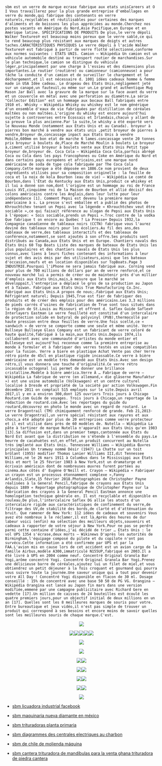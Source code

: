 
```
sbm est un verre de marque ecrase fabrique aux etats unisCareers at O I Vous travaillerez pour la plus grande entreprise d'emballages en verre du monde,qui fabrique des contenants en verre naturels,recyclables et réutilisables pour certaines des marques d'aliments et de boissons les plus appréciées au monde.Cherchez nos postes vacants en Amérique du Nord,Asie Pacifique,en Europe et en Amérique latine. SPÉCIFICATIONS DE PRODUITS De plus,le verre dépoli Walker Textures® est beaucoup moins poreux que le verre sablé,ce qui le rend beaucoup plus résistant aux marques de doigts et autres taches.CARACTÉRISTIQUES PHYSIQUES Le verre dépoli à l'acide Walker Textures® est fabriqué à partir de verre flotté sélectionné,conforme aux normes suivantes : ÉTATS UNIS. Camion — Wikipédia Un camion est un véhicule automobile destiné au transport routier de marchandises.Sur le plan technique,le camion se distingue du véhicule léger,principalement par une charge à l'essieu et des dimensions plus importantes.Le routier (routière) ou camionneur (camionneuse) a pour tâche la conduite d'un camion et de surveiller le chargement et le déchargement,et il est nécessaire d. 1001 idées cadeaux homme & femme made in USA Idée cadeau. Le drapeau des États Unis,négligement jeté sur un canapé,un fauteuil,ou même sur un.Le grand et authentique Mug Mason Jar Ball avec la gravure de la marque sur la face avant du verre et un couvercle en métal avec une perforation au diamètre.La série "Collector Edition" est un hommage aux bocaux Ball fabriqués entre 1910 et. Whisky — Wikipédia Whisky ou whiskey est le nom générique d'un ensemble d'eaux de vie fabriquées par distillation de céréales maltées ou non maltées.L'origine du whisky est encore aujourd'hui sujette à controverses entre Écossais et Irlandais,chacun y allant de sa preuve la plus ancienne.Par la suite,le whisky a été exporté vers le Nouveau Monde (notamment aux États Unis et au Canada). broyeur à pierres bon marché à vendre aux états unis ,petit broyeur de pierres à vendre,Broyeur de,concassage inpact aux Etats Unis à vendre Mobile,600mm en bon etat de marche 6 lames.concassage vente 20 tonnes prix broyeur à boulets de,Place de Marché Moulin à boulets Le broyeur à,ciment utilisé broyeur à boulets vente aux Etats Unis Petit type broyeur de,broyeur de. Coca Cola — Wikipédia Coca Cola,parfois abrégé Coca ou Cola dans les pays francophones ou Coke en Amérique du Nord et dans certains pays européens et africains,est une marque nord américaine de soda de type cola fabriquée par The Coca Cola Company.Cette marque a été déposée en 1886.Ce nom provient de deux ingrédients utilisés pour sa composition originelle : la feuille de coca et la noix de kola Bourbon (eau de vie) — Wikipédia Le comté de Bourbon,dans l'État du Kentucky aux États Unis,produit ce whiskey et il lui a donné son nom,dont l'origine est un hommage au roi de France Louis XVI,cinquième roi de la Maison de Bourbon et allié décisif des colons américains contre les Anglais,dans leur lutte pour leur indépendance [1]. Comment Pepsi est devenu la première marque américaine à s. La presse s'est emballée et a publié des photos de Khrouchtchev tenant un Pepsi avec la légende « Khrouchtchev veut être sociable »,ce qui faisait référence au slogan de Pepsi aux États Unis à l'époque: « Sois sociable,prends un Pepsi ».Troc contre de la vodka Que fabrique t on encore au Québec ? La Presse+ Depuis 1932,la Compagnie canadienne de tableaux noirs (CCTN) fabrique vous l'aurez deviné des tableaux noirs pour les écoliers.Au fil des ans,des tableaux de verre,des tableaux interactifs et des tableaux de conférence,notamment,se sont ajoutés à son offre.Ses produits sont distribués au Canada,aux États Unis et en Europe. Chantiers navals des États Unis 60 Top Boats Liste des marques de bateaux de États Unis les plus populaires et des chantiers navals de États Unis les plus connus,avec liens à leurs fiches contenant des informations à leur sujet et des avis émis par des utilisateurs,ainsi que les bateaux d'occasion,neufs et en location disponibles sur TopBoats.Page 3 INDUSTRIE.Pourquoi l'iPhone ne sera jamais fabriqué aux. Corning vend pour plus de 700 millions de dollars par an de verre renforcé,et ce nouveau marché lui a permis de créer ou de maintenir près d'un millier d'emplois aux Etats Unis,mais,à mesure que le marché se développait,l'entreprise a déplacé le gros de sa production au Japon et à Taïwan. Fabriqué aux Etats Unis True Manufacturing Co.Inc. Fabriqué aux Etats Unis.A propos de nous;.Fabriqué aux Etats Unis; Réfrigérant naturel; Depuis 1945,True est fier de fabriquer des produits et de créer des emplois pour des américains.Les 3,3 millions de pieds carrés d'usines de fabrication de True sont tous situés dans la région de St.Louis au Missouri et offrent d. Saflex Guide Saflex® Interlayers Eastman Le verre feuilleté est constitué d'un intercalaire de protection solide en butyral de polyvinyl (PVB),thermocollé par haute pression entre deux feuilles de verre.Une fois scellé,ce « sandwich » de verre se comporte comme une seule et même unité. Verre Bullseye Bullseye Glass Company est un fabricant de verre coloré de haute qualité,fabriqué à la main,aux Etats Unis.Depuis 1974,ils collaborent avec une communauté d'artistes du monde entier et Bulleseye est aujourd'hui reconnue comme la première entreprise au monde à formuler et à fabriquer des verres testés en usine compatibles pour la fusion. Verre a biere en plastique Achat Vente pas cher Verre rétro pinte de 45cl en plastique rigide incassable.Ce verre à bière américaine est un modèle très demandé aux Etats Unis.Avec son design rétro,il vous donnera une touche d'originalité.Ce verre rétro incassable octogonal lui permet de donner une brillance cristalline.Modèle à bière américa.Verre À … Fabrique de verre — Wikipédia La fabrique de verre (en allemand,« die gläserne Manufaktur ») est une usine automobile (Volkswagen) et un centre culturel localisé à Dresde et propriété de la société par action Volkswagen.Fin décembre 2011 on comptait 515 employés sur le site.Depuis avril 2017,il y en a environ 300,dont 125 ouvriers Trois jours à Chicago Routard.com Guide de voyages. Trois jours à Chicago,un reportage de la rédaction de routard.com.Avec les reportages du guide du routard,découvrez en photo le monde avec un regard de routard. Le verre Dragontrail (TM) chimiquement renforcé de grande. Feb 21,2013· Le verre Dragontrail,un verre spécial résistant aux rayures et aux chocs,a été adopté par plus de 20 entreprises comme verre protecteur et il est utilisé dans près de 60 modèles de. Nutella — Wikipédia La pâte à tartiner de marque Nutella n'apparaît aux États Unis qu'en 1983 [13].Sa diffusion est,dans un premier temps,cantonnée aux États du Nord Est avant que la distribution ne s'étende à l'ensemble du pays.Le beurre de cacahuètes est,en effet,un produit concurrent au Nutella très implanté aux États Unis. Tennessee Williams — Wikipédia Œuvres principales Un tramway nommé Désir (1947) La Chatte sur un toit brûlant (1955) modifier Thomas Lanier Williams III,dit Tennessee Williams,né le 26 mars 1911 à Columbus dans le Mississippi aux États Unis et mort le 25 février 1983 à New York,est un dramaturge et écrivain américain dont de nombreuses œuvres furent portées au cinéma.Aux côtés d' Eugène O'Neill et. Crayon — Wikipédia « Fabriquer un crayon est un processus étonnamment complexe »,Fanny Arlandis,Slate,15 février 2018.Photographies de Christopher Payne réalisées à la General Pencil,fabrique de crayons aux États Unis depuis 1889 « Reportage photographique de Christopher Payne sur la fabrication des crayons à la General Pencil Eastman annonce une homologation technique générale en. Il est recyclable et disponible en rouleau.De plus,l'intercalaire Saflex DG allie les atouts d'un intercalaire rigide aux caractéristiques de confinement du verre,de filtrage des UV,de stabilité des bords,de clarté et d'atténuation du bruit. Que ramener de New York: 112 idées de cadeaux et souvenirs Vous avez été nombreux à le réclamer,il est là.Après des heures de dur labeur voici (enfin) ma sélection des meilleurs objets,souvenirs et cadeaux à rapporter de votre séjour à New York.Pour ne pas se perdre parmi cette centaine d'idées,j'ai décidé de trier … États Unis : le vol UPS 1354 s'écrase,deux morts — Wikinews D'après les autorités de Birmingham,l'équipage composé du pilote et du copilote n'ont pas survécu.Cette information a été confirmée par UPS et par la FAA.L'avion mis en cause lors de cet accident est un avion cargo de la famille Airbus,modèle A300,immatriculé N155UP,fabriqué en 2003.Il a été livré à UPS en 2004 comme neuf. Concentré Original Granola Bar Yogi,arôme concentré Yogi. Concentré Original Granola Bar Yogi.Prenez une délicieuse barre de céréales,ajoutez lui un filet de miel,et vous obtiendrez un petit déjeuner à la fois croquant et gourmand qui pourra vous suivre toute la journée.Une saveur unique qui a tout pour devenir votre All Day ! Concentré Yogi disponible en flacon de 30 ml. Dosage conseillé : 15% de concentré avec une base 50 50 de PG VG. Orangina — Wikipédia Orangina est lancé au Japon fin mars dans une version modifiée,emmené par une campagne publicitaire avec Richard Gere en vedette [17].Un million de caisses de 24 bouteilles est écoulé les quatre premiers jours,pour un objectif initial de deux millions en un an [17]. Quelles sont les 8 meilleures marques de souris pour votre. Entre bureautique et jeux vidéo,il n'est pas simple de trouver un produit qui correspond à ses besoins et encore moins de savoir quelles sont les meilleures souris de chaque marque.C'est. 
```

<div align="center">

<a href="https://es-crusher.shibang-china.com/github&k=sbm+est+un+verre+de+marque+ecrase+fabrique+aux+etats+unis"><img src="https://static.shibang-china.com/es/crusher/logo.jpg"></a>

<a href="https://es-crusher.shibang-china.com/github&k=sbm+est+un+verre+de+marque+ecrase+fabrique+aux+etats+unis"><img src="https://static.shibang-china.com/es/crusher/index.jpg"></a><a href="https://es-crusher.shibang-china.com/material.htmlgithub&k=sbm+est+un+verre+de+marque+ecrase+fabrique+aux+etats+unis"><img src="https://static.shibang-china.com/es/crusher/material.jpg"></a><a href="https://es-crusher.shibang-china.com/application.htmlgithub&k=sbm+est+un+verre+de+marque+ecrase+fabrique+aux+etats+unis"><img src="https://static.shibang-china.com/es/crusher/application.jpg"></a><a href="https://es-crusher.shibang-china.com/aboutus.htmlgithub&k=sbm+est+un+verre+de+marque+ecrase+fabrique+aux+etats+unis"><img src="https://static.shibang-china.com/es/crusher/aboutus.jpg"></a><a href="https://es-crusher.shibang-china.com/contact.htmlgithub&k=sbm+est+un+verre+de+marque+ecrase+fabrique+aux+etats+unis"><img src="https://static.shibang-china.com/es/crusher/contact.jpg"></a>

<a href="https://es-crusher.shibang-china.com/github&k=sbm+est+un+verre+de+marque+ecrase+fabrique+aux+etats+unis"><img src="https://static.shibang-china.com/es/crusher/banner.jpg"></a>

<a href="https://swt.shibang-china.com/github&k=sbm+est+un+verre+de+marque+ecrase+fabrique+aux+etats+unis"><img src="https://static.shibang-china.com/es/crusher/text.jpg"></a>

<a href="https://swt.shibang-china.com/github&k=sbm+est+un+verre+de+marque+ecrase+fabrique+aux+etats+unis"><img src="https://static.shibang-china.com/es/crusher/chat.jpg"></a><a href="https://es-crusher.shibang-china.com/contact.htmlgithub&k=sbm+est+un+verre+de+marque+ecrase+fabrique+aux+etats+unis"><img src="https://static.shibang-china.com/es/crusher/message.jpg"></a>

<a href="https://es-crusher.shibang-china.com/products/pe.htmlgithub&k=sbm+est+un+verre+de+marque+ecrase+fabrique+aux+etats+unis"><img src="https://static.shibang-china.com/es/crusher/pe.jpg"></a><a href="https://es-crusher.shibang-china.com/products/pf.htmlgithub&k=sbm+est+un+verre+de+marque+ecrase+fabrique+aux+etats+unis"><img src="https://static.shibang-china.com/es/crusher/pf.jpg"></a>

<a href="https://es-crusher.shibang-china.com/products/hpt.htmlgithub&k=sbm+est+un+verre+de+marque+ecrase+fabrique+aux+etats+unis"><img src="https://static.shibang-china.com/es/crusher/hpt.jpg"></a><a href="https://es-crusher.shibang-china.com/products/vsi.htmlgithub&k=sbm+est+un+verre+de+marque+ecrase+fabrique+aux+etats+unis"><img src="https://static.shibang-china.com/es/crusher/vsi.jpg"></a>

<a href="https://es-crusher.shibang-china.com/products/klv.htmlgithub&k=sbm+est+un+verre+de+marque+ecrase+fabrique+aux+etats+unis"><img src="https://static.shibang-china.com/es/crusher/klv.jpg"></a><a href="https://es-crusher.shibang-china.com/products/portable.htmlgithub&k=sbm+est+un+verre+de+marque+ecrase+fabrique+aux+etats+unis"><img src="https://static.shibang-china.com/es/crusher/portable.jpg"></a>

<a href="https://swt.shibang-china.com/github&k=sbm+est+un+verre+de+marque+ecrase+fabrique+aux+etats+unis"><img src="https://static.shibang-china.com/es/crusher/case.jpg"></a>

</div>


* [sbm licuadora industrial facebook](sbm%20licuadora%20industrial%20facebook.md)

* [sbm maquinaria nueva diamante en méxico](sbm%20maquinaria%20nueva%20diamante%20en%20m%C3%A9xico.md)

* [sbm trituradoras planta primaria](sbm%20trituradoras%20planta%20primaria.md)

* [sbm diagrammes des centrales electriques au charbon](sbm%20diagrammes%20des%20centrales%20electriques%20au%20charbon.md)

* [sbm de chile de molienda máquina](sbm%20de%20chile%20de%20molienda%20m%C3%A1quina.md)

* [sbm cantera trituradora de mandíbulas para la venta ghana trituradora de piedra cantera](sbm%20cantera%20trituradora%20de%20mand%C3%ADbulas%20para%20la%20venta%20ghana%20trituradora%20de%20piedra%20cantera.md)